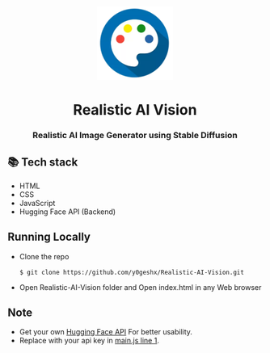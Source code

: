 <div align="center">
      </br>
      <img src="assets/logo.png" width="150" />
      </div>
<h1 align="center">Realistic AI Vision</h1>

<h3 align="center">Realistic AI Image Generator using Stable Diffusion </h3>

## 📚 Tech stack
- HTML
- CSS
- JavaScript
- Hugging Face API (Backend)

## Running Locally
- Clone the repo

  ```
  $ git clone https://github.com/y0geshx/Realistic-AI-Vision.git 

  ```
- Open Realistic-AI-Vision folder and Open index.html in any Web browser

## Note
- Get your own [Hugging Face API](https://huggingface.co/settings/tokens) For better usability.
- Replace with your api key in [main.js line 1](/script/main.js#L1).